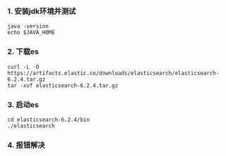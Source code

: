 ### 1. 安装jdk环境并测试
```
java -version
echo $JAVA_HOME
```
### 2. 下载es
```
curl -L -O https://artifacts.elastic.co/downloads/elasticsearch/elasticsearch-6.2.4.tar.gz
tar -xvf elasticsearch-6.2.4.tar.gz
```
### 3. 启动es
```
cd elasticsearch-6.2.4/bin
./elasticsearch
```
### 4. 报错解决


